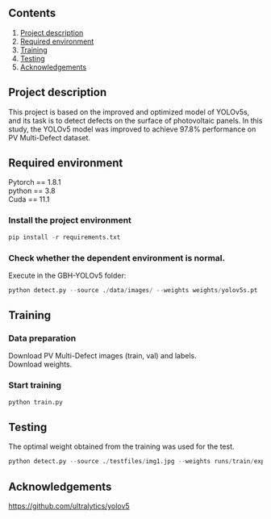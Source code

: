 ## Contents
1. [Project description](#Project)
2. [Required environment](#Required)
3. [Training](#Training)
4. [Testing](#Testing)
5. [Acknowledgements](#Acknowledgements)

## Project description
This project is based on the improved and optimized model of YOLOv5s, and its task is to detect defects on the surface of photovoltaic panels. In this study, the YOLOv5 model was improved to achieve 97.8% performance on PV Multi-Defect dataset.

## Required environment

Pytorch == 1.8.1  
python == 3.8  
Cuda == 11.1
  
### Install the project environment
```python
pip install -r requirements.txt
```

### Check whether the dependent environment is normal.
Execute in the GBH-YOLOv5 folder:
```python
python detect.py --source ./data/images/ --weights weights/yolov5s.pt
```

## Training

### Data preparation
Download PV Multi-Defect images (train, val) and labels.  
Download weights.   

### Start training
```python
python train.py
```

## Testing
The optimal weight obtained from the training was used for the test.
```python
python detect.py --source ./testfiles/img1.jpg --weights runs/train/exp/weights/best.pt
```


## Acknowledgements
https://github.com/ultralytics/yolov5


